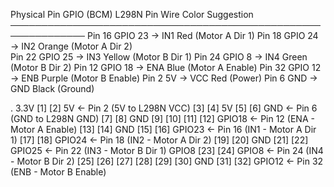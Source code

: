 Physical Pin    GPIO (BCM)    L298N Pin    Wire Color Suggestion
──────────────────────────────────────────────────────────────
Pin 16          GPIO 23   →   IN1         Red (Motor A Dir 1)
Pin 18          GPIO 24   →   IN2         Orange (Motor A Dir 2)  
Pin 22          GPIO 25   →   IN3         Yellow (Motor B Dir 1)
Pin 24          GPIO 8    →   IN4         Green (Motor B Dir 2)
Pin 12          GPIO 18   →   ENA         Blue (Motor A Enable)
Pin 32          GPIO 12   →   ENB         Purple (Motor B Enable)
Pin 2           5V        →   VCC         Red (Power)
Pin 6           GND       →   GND         Black (Ground)


.   3.3V  [1] [2]  5V      ← Pin 2 (5V to L298N VCC)
          [3] [4]  5V
          [5] [6]  GND     ← Pin 6 (GND to L298N GND)
          [7] [8]
     GND  [9] [10]
         [11] [12] GPIO18  ← Pin 12 (ENA - Motor A Enable)
         [13] [14] GND
         [15] [16] GPIO23  ← Pin 16 (IN1 - Motor A Dir 1)
         [17] [18] GPIO24  ← Pin 18 (IN2 - Motor A Dir 2)
         [19] [20] GND
         [21] [22] GPIO25  ← Pin 22 (IN3 - Motor B Dir 1)
   GPIO8 [23] [24] GPIO8   ← Pin 24 (IN4 - Motor B Dir 2)
         [25] [26]
         [27] [28]
         [29] [30] GND
         [31] [32] GPIO12  ← Pin 32 (ENB - Motor B Enable)



